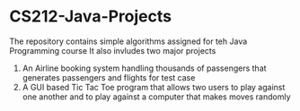 # CS212-Java-Projects
The repository contains simple algorithms assigned for teh Java Programming course
It also invludes two major projects
1. An Airline booking system handling thousands of passengers that generates passengers and flights for test case
2. A GUI based Tic Tac Toe program that allows two users to play against one another and to play against a computer that makes moves randomly
